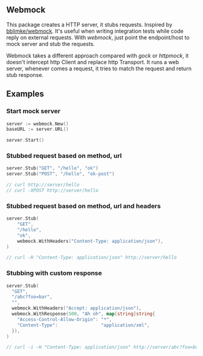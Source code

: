 ## Webmock

This package creates a HTTP server, it stubs requests. Inspired by [bblimke/webmock](https://github.com/bblimke/webmock). It's useful when writing integration tests while code reply on external requests. With *webmock*, just point the endpoint/host to mock server and stub the requests.

Webmock takes a different approach compared with *gock* or *httpmock*, it
doesn't intercept http Client and replace http Transport. It runs a web server,
  whenever comes a request, it tries to match the request and return stub
  response.

## Examples

### Start mock server

```go
server := webmock.New()
baseURL := server.URL()

server.Start()
```

### Stubbed request based on method, url

```go
server.Stub("GET", "/hello", "ok")
server.Stub("POST", "/hello", "ok-post")

// curl http://server/hello
// curl -XPOST http://server/hello
```

### Stubbed request based on method, url and headers

```go
server.Stub(
    "GET",
    "/hello",
    "ok",
    webmock.WithHeaders("Content-Type: application/json"),
)

// curl -H "Content-Type: application/json" http://server/hello
```

### Stubbing with custom response

```go
server.Stub(
  "GET",
  "/abc?foo=bar",
  "",
  webmock.WithHeaders("Accept: application/json"),
  webmock.WithResponse(500, "Ah oh", map[string]string{
    "Access-Control-Allow-Origin": "*",
    "Content-Type":                "application/xml",
  }),
)

// curl -i -H "Content-Type: application/json" http://server/abc?foo=bar
```
